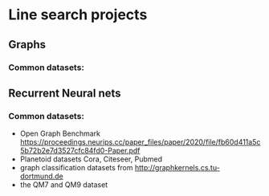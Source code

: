 # Line search projects

## Graphs
### Common datasets: 


## Recurrent Neural nets
### Common datasets: 
- Open Graph Benchmark https://proceedings.neurips.cc/paper_files/paper/2020/file/fb60d411a5c5b72b2e7d3527cfc84fd0-Paper.pdf
- Planetoid datasets Cora, Citeseer, Pubmed
- graph classification datasets from http://graphkernels.cs.tu-dortmund.de 
- the QM7 and QM9 dataset
